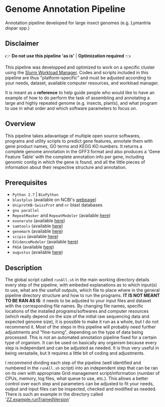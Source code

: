 # Genome Annotation Pipeline
Annotation pipeline developed for large insect genomes (e.g. Lymantria dispar spp.)

## Disclaimer

:point_right: **Do not use this pipeline 'as is'** | **Optimization required** :point_left:

This pipeline was developped and optimized to work on a specific cluster using the [Slurm Workload Manager](https://slurm.schedmd.com/). Codes and scripts included in this pipeline are thus "platform-specific" and must be adjusted according to your needs, dataset, available computer resources, and workload manager.

It is meant as a **reference** to help guide people who would like to have an example of how to do perform the task of assembling and annotating a large and highly repeated genome (e.g. insects, plants), and what program to use in what order and which software parameters to focus on.

## Overview

This pipeline takes adavantage of multiple open source softwares, programs and utility scripts to predict gene features, annotate them with gene product names, GO terms and KEGG KO numbers. It returns a complete genome annotation in the GFF3 format and also produces a 'Gene Feature Table' with the complete annotation info per gene, including genomic contig in which the gene is found, and all the little pieces of information about their respective structure and annotation.

## Prerequisites

- `Python 2.7` | `BioPython`
- `blastplus` (available on NCBI's [webpage](https://blast.ncbi.nlm.nih.gov/Blast.cgi?CMD=Web&PAGE_TYPE=BlastDocs&DOC_TYPE=Download))
- `UniprotKB-SwissProt` and `nr` blast databases
- `gnu parallel`
- `RepeatMasker` and `RepeatModeler` (available [here](http://repeatmasker.org/))
- `exonerate` (available [here](https://www.ebi.ac.uk/about/vertebrate-genomics/software/exonerate))
- `samtools` (available [here](http://www.htslib.org/))
- `genemark` (available [here](http://exon.gatech.edu/GeneMark/))
- `scipio` (available [here](https://webscipio.org/webscipio/download_scipio))
- `EVidenceModeler` (available [here](http://evidencemodeler.github.io/))
- `PASA` (available [here](https://github.com/PASApipeline/PASApipeline/wiki))
- `augustus` (available [here](http://bioinf.uni-greifswald.de/augustus/))

## Description

The global script called `runAll.sh` in the main working directory details every step of the pipeline, with embeded explanations as to which input(s) to use, what are the usefull outputs, which file to place where in the general pipeline directory structure and how to run the programs. **IT IS NOT MEANT TO BE RAN AS IS**: it needs to be adjusted to your input files and dataset with the corresponding file names. By changing file names, specific locations of the installed programs/softwares and computer resources (which really depend on the size of the initial raw sequencing data and expected genome size), it is possible to make it run as a whole, but I do not recommend it. Most of the steps in this pipeline will probably need further adjustments and "fine-tuning", depending on the type of data being processed. This is not an automated annotation pipeline fixed for a certain type of organism. It can be used on basically any organism because every step is independant and can be adjusted as needed. It is thus very useful in being versataile, but it requires a little bit of coding and adjustments.

I recommend dividing each step of the pipeline (well identified and numbered in the `runAll.sh` script) into an independent step that can be ran on its own with appropriate Grid management script/information (number of CPUs, memory, log files, what queue to use, etc.). This allows a better control over each step and parameters can be adjusted to fit your needs, output and input files can be inspected, checked and modified as needed. There is such an example in the directory called '[ZZ.example.runTrainedVersion](https://github.com/fohebert/GenomeAnnotation/tree/master/ZZ.scripts/ZZ.example.runTrainedVersion)'
